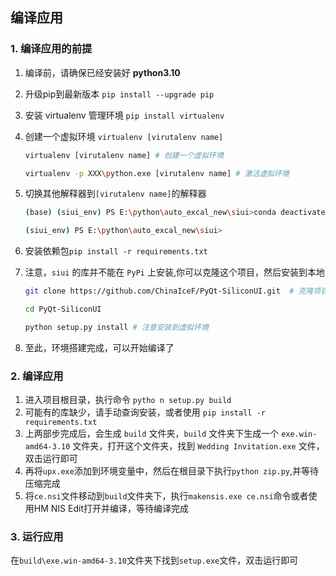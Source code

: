 ## 编译应用
### 1. 编译应用的前提
1. 编译前，请确保已经安装好 **python3.10**
2. 升级pip到最新版本 `pip install --upgrade pip`
3. 安装 virtualenv 管理环境 `pip install virtualenv`
4. 创建一个虚拟环境 `virtualenv [virutalenv name]`
    ```bash
    virtualenv [virutalenv name] # 创建一个虚拟环境
   
    virtualenv -p XXX\python.exe [virutalenv name] # 激活虚拟环境
    ```
5. 切换其他解释器到`[virutalenv name]`的解释器
   ```bash
   (base) (siui_env) PS E:\python\auto_excal_new\siui>conda deactivate  # 退出conda的base环境
   
   (siui_env) PS E:\python\auto_excal_new\siui>
   ```
6. 安装依赖包`pip install -r requirements.txt`
7. 注意，`siui` 的库并不能在 `PyPi` 上安装,你可以克隆这个项目，然后安装到本地<BR>
   ```bash
   git clone https://github.com/ChinaIceF/PyQt-SiliconUI.git  # 克隆项目到本地
   
   cd PyQt-SiliconUI
   
   python setup.py install # 注意安装到虚拟环境
   ```
   
8. 至此，环境搭建完成，可以开始编译了
### 2. 编译应用
1. 进入项目根目录，执行命令 `pytho n setup.py build`
2. 可能有的库缺少，请手动查询安装，或者使用 `pip install -r requirements.txt`
3. 上两部步完成后，会生成 `build` 文件夹，`build` 文件夹下生成一个 `exe.win-amd64-3.10` 文件夹，打开这个文件夹，找到 `Wedding Invitation.exe` 文件，双击运行即可
4. 再将`upx.exe`添加到环境变量中，然后在根目录下执行`python zip.py`,并等待压缩完成
5. 将`ce.nsi`文件移动到`build`文件夹下，执行`makensis.exe ce.nsi`命令或者使用HM NIS Edit打开并编译，等待编译完成
### 3. 运行应用
在`build\exe.win-amd64-3.10`文件夹下找到`setup.exe`文件，双击运行即可